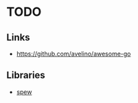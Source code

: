 # TODO

## Links

* https://github.com/avelino/awesome-go

## Libraries

* [spew](https://github.com/davecgh/go-spew)
